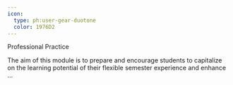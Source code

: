 ```yaml
---
icon:
  type: ph:user-gear-duotone
  color: 1976D2
---
```

Professional Practice

The aim of this module is to prepare and encourage students to capitalize on the learning potential of their flexible semester experience and enhance  ... 

